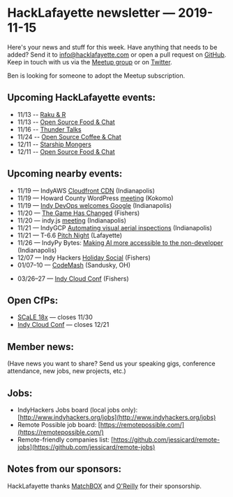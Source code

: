 # HackLafayette newsletter — 2019-11-15

Here's your news and stuff for this week. Have anything that needs to be added? Send it to info@hacklafayette.com or open a pull request on [GitHub](https://github.com/hacklafayette/newsletter). Keep in touch with us via the [Meetup group](https://www.meetup.com/hacklafayette/) or on [Twitter](https://twitter.com/hacklafayette).

Ben is looking for someone to adopt the Meetup subscription.


## Upcoming HackLafayette events:
* 11/13 -- [Raku & R](https://www.meetup.com/hacklafayette/events/vkwlfpyzpbrb/)
* 11/13 -- [Open Source Food & Chat](https://www.meetup.com/hacklafayette/events/fwnpjryzpbrb/)
* 11/16 -- [Thunder Talks ](https://www.meetup.com/hacklafayette/events/265897151/)
* 11/24 -- [Open Source Coffee & Chat](https://www.meetup.com/hacklafayette/events/jjppjryzpbgc/)
* 12/11 -- [Starship Mongers](https://www.meetup.com/hacklafayette/events/vkwlfpyzqbpb/)
* 12/11 -- [Open Source Food & Chat](https://www.meetup.com/hacklafayette/events/fwnpjryzqbpb/)

## Upcoming nearby events:
- 11/19 — IndyAWS [Cloudfront CDN](https://www.meetup.com/IndyAWS/events/dqzpsqyzpbzb/) (Indianapolis)
- 11/19 — Howard County WordPress [meeting](https://www.meetup.com/Howard-County-WordPress-Group/events/265896967/?rv=wg6.0.1.2&_xtd=gatlbWFpbF9jbGlja9oAJDhiYzQ4MWI1LTRiYjItNDIxOS04NDRjLWU1YjAwOTY2NzBmOA&_af=event&_af_eid=265896967) (Kokomo)
- 11/19 — [Indy DevOps welcomes Google](https://www.meetup.com/IndyDevOps/events/bctljryzpbjc/) (Indianapolis)
- 11/20 — [The Game Has Changed](https://info.sep.com/jeffpatton2019) (Fishers)
- 11/20 — indy.js [meeting](https://www.meetup.com/indyjs/events/xdhfjryzpbbc/) (Indianapolis)
- 11/21 — IndyGCP [Automating visual aerial inspections](https://www.meetup.com/IndyGCP/events/264954252/) (Indianapolis)
- 11/21 — T-6.6 [Pitch Night](https://www.meetup.com/tminus/events/257719980/) (Lafayette)
- 11/26 — IndyPy Bytes: [Making AI more accessible to the non-developer](https://www.meetup.com/indypy/events/lbdfpqyzpbjc/) (Indianapolis)
- 12/07 — Indy Hackers [Holiday Social](https://www.eventbrite.com/e/indy-hackers-holiday-social-2019-the-9th-tickets-71679827293) (Fishers)
- 01/07–10 — [CodeMash](https://www.codemash.org/) (Sandusky, OH)
* 03/26–27 — [Indy Cloud Conf](https://2020.indycloudconf.com/) (Fishers)

## Open CfPs:
* [SCaLE 18x](https://www.socallinuxexpo.org/scale/18x/cfp) — closes 11/30
* [Indy Cloud Conf](https://www.papercall.io/indycloudconf2020) — closes 12/21

## Member news:


(Have news you want to share? Send us your speaking gigs, conference attendance, new jobs, new projects, etc.)

## Jobs:

- IndyHackers Jobs board (local jobs only): [http://www.indyhackers.org/jobs](http://www.indyhackers.org/jobs)
- Remote Possible job board: [https://remotepossible.com/](https://remotepossible.com/)
- Remote-friendly companies list: [https://github.com/jessicard/remote-jobs](https://github.com/jessicard/remote-jobs)

## Notes from our sponsors:

HackLafayette thanks [MatchBOX](http://matchboxstudio.org/) and [O'Reilly](http://www.oreilly.com/) for their sponsorship.
